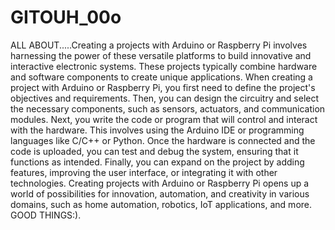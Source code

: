 # GITOUH_00o
ALL ABOUT.....Creating a projects with Arduino or Raspberry Pi involves harnessing the power of these versatile platforms to build innovative and interactive electronic systems. 
These projects typically combine hardware and software components to create unique applications.
When creating a project with Arduino or Raspberry Pi, you first need to define the project's objectives and requirements.
Then, you can design the circuitry and select the necessary components, such as sensors, actuators, and communication modules. 
Next, you write the code or program that will control and interact with the hardware.
This involves using the Arduino IDE or programming languages like C/C++ or Python.
Once the hardware is connected and the code is uploaded, you can test and debug the system, ensuring that it functions as intended.
Finally, you can expand on the project by adding features, improving the user interface, or integrating it with other technologies. 
Creating projects with Arduino or Raspberry Pi opens up a world of possibilities for innovation, automation, and creativity in various domains, such as home automation, robotics, IoT applications, and more.
GOOD THINGS:).
